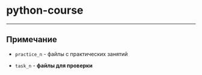 # python-course

---

## Примечание

- `practice_n` - файлы с практических занятий

- `task_n` - __файлы для проверки__
